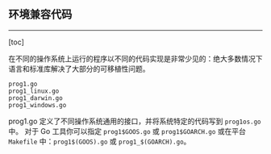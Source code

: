 ## 环境兼容代码

---

[toc]

在不同的操作系统上运行的程序以不同的代码实现是非常少见的：绝大多数情况下语言和标准库解决了大部分的可移植性问题。

```
prog1.go
prog1_linux.go
prog1_darwin.go
prog1_windows.go
```

prog1.go 定义了不同操作系统通用的接口，并将系统特定的代码写到 `prog1os.go` 中。
对于 Go 工具你可以指定 `prog1$GOOS.go` 或 `prog1$GOARCH.go` 或在平台 `Makefile` 中：`prog1$(GOOS).go` 或 `prog1_$(GOARCH).go`。

